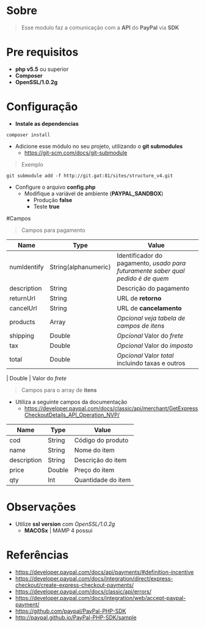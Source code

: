 # Sobre
> Esse modulo faz a comunicação com a **API** do **PayPal** via **SDK**

# Pre requisitos
- **php v5.5** ou superior
- **Composer**
- **OpenSSL/1.0.2g**

# Configuração
- **Instale as dependencias**
```shell
composer install
```
- Adicione esse módulo no seu projeto, utilizando o **git submodules**
  - https://git-scm.com/docs/git-submodule
> Exemplo
```git
git submodule add -f http://git.gat:81/sites/structure_v4.git
```
- Configure o arquivo **config.php**
  - Modifique a variável de ambiente (**PAYPAL_SANDBOX**)
    - Produção **false**
    - Teste **true**

#Campos
> Campos para pagamento

Name | Type |Value
-----|------|-----
numIdentify | String(alphanumeric) | Identificador do pagamento, _usado para futuramente saber qual pedido é de quem_
description | String | Descrição do pagamento
returnUrl | String |  URL de **retorno**
cancelUrl | String |  URL de **cancelamento**
products  | Array  | _Opcional_ _veja tabela de campos de itens_
shipping  | Double | _Opcional_ Valor do _frete_
tax       | Double | _Opcional_ Valor do _imposto_
total     | Double | _Opcional_ Valor _total_ incluindo taxas e outros

| Double | Valor do _frete_

> Campos para o array de **itens**
- Utiliza a seguinte campos da documentação
  - https://developer.paypal.com/docs/classic/api/merchant/GetExpressCheckoutDetails_API_Operation_NVP/

Name | Type |Value
-----|------|-----
cod            | String | Código do produto
name           | String | Nome do item
description    | String | Descrição do item
price          | Double | Preço do item
qty            | Int | Quantidade do item




# Observações
- Utilize **ssl version** com _OpenSSL/1.0.2g_
  - **MACOSx** | MAMP 4 possui


# Referências
- https://developer.paypal.com/docs/api/payments/#definition-incentive
- https://developer.paypal.com/docs/integration/direct/express-checkout/create-express-checkout-payments/
- https://developer.paypal.com/docs/classic/api/errors/
- https://developer.paypal.com/docs/integration/web/accept-paypal-payment/
- https://github.com/paypal/PayPal-PHP-SDK
- http://paypal.github.io/PayPal-PHP-SDK/sample
